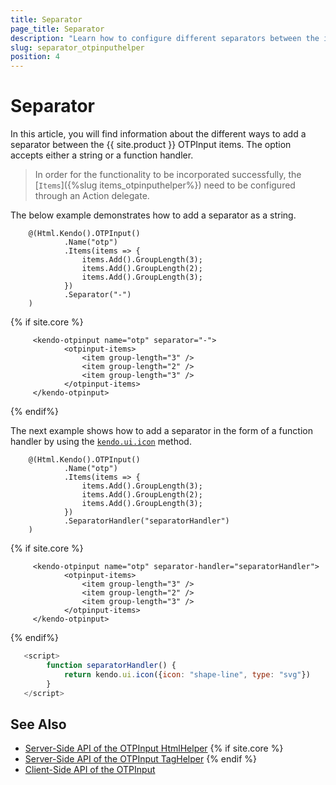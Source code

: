 ```yaml
---
title: Separator
page_title: Separator
description: "Learn how to configure different separators between the items of the Telerik UI OTPInput for {{ site.framework }} component."
slug: separator_otpinputhelper
position: 4
---
```


# Separator

In this article, you will find information about the different ways to add a separator between the {{ site.product }} OTPInput items. The option accepts either a string or a function handler.

> In order for the functionality to be incorporated successfully, the [`Items`]({%slug items_otpinputhelper%}) need to be configured through an Action delegate.

The below example demonstrates how to add a separator as a string. 

```HtmlHelper
    @(Html.Kendo().OTPInput()
            .Name("otp")
            .Items(items => {
                items.Add().GroupLength(3);
                items.Add().GroupLength(2);
                items.Add().GroupLength(3);
            })
            .Separator("-")
    )
```

{% if site.core %}
```TagHelper
     <kendo-otpinput name="otp" separator="-">
            <otpinput-items>
                <item group-length="3" />
                <item group-length="2" />
                <item group-length="3" />
            </otpinput-items>
     </kendo-otpinput>
```
{% endif%}

The next example shows how to add a separator in the form of a function handler by using the [`kendo.ui.icon`](/api/javascript/ui/ui/methods/icon) method.

```HtmlHelper
    @(Html.Kendo().OTPInput()
            .Name("otp")
            .Items(items => {
                items.Add().GroupLength(3);
                items.Add().GroupLength(2);
                items.Add().GroupLength(3);
            })
            .SeparatorHandler("separatorHandler")
    )
```

{% if site.core %}
```TagHelper
     <kendo-otpinput name="otp" separator-handler="separatorHandler">
            <otpinput-items>
                <item group-length="3" />
                <item group-length="2" />
                <item group-length="3" />
            </otpinput-items>
     </kendo-otpinput>
```
{% endif%}

```JavaScript
   <script>
        function separatorHandler() {
            return kendo.ui.icon({icon: "shape-line", type: "svg"})
        }
   </script>
```

## See Also

* [Server-Side API of the OTPInput HtmlHelper](/api/otpinput)
{% if site.core %}
* [Server-Side API of the OTPInput TagHelper](/api/taghelpers/otpinput)
{% endif %}
* [Client-Side API of the OTPInput](https://docs.telerik.com/kendo-ui/api/javascript/ui/otpinput)